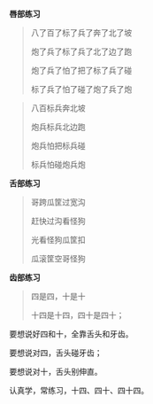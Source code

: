 **唇部练习**

> 八了百了标了兵了奔了北了坡
>
> 炮了兵了标了兵了北了边了跑
>
> 炮了兵了怕了把了标了兵了碰
>
> 标了兵了怕了碰了炮了兵了炮

> 八百标兵奔北坡
>
> 炮兵标兵北边跑
>
> 炮兵怕把标兵碰
>
> 标兵怕碰炮兵炮

**舌部练习**

> 哥跨瓜筐过宽沟
>
> 赶快过沟看怪狗
>
> 光看怪狗瓜筐扣
>
> 瓜滚筐空哥怪狗

**齿部练习**

> 四是四，十是十
>
> 十四是十四，四十是四十；

要想说好四和十，全靠舌头和牙齿。

要想说对四，舌头碰牙齿；

要想说对十，舌头别伸直。

认真学，常练习，十四、四十、四十四。
